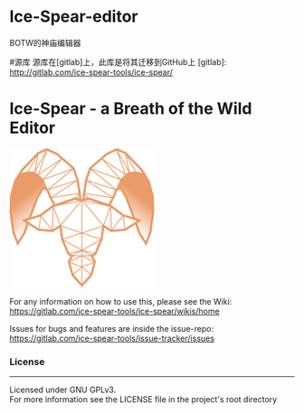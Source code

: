 # Ice-Spear-editor
BOTW的神庙编辑器

#源库
源库在[gitlab]上，此库是将其迁移到GitHub上
[gitlab]: http://gitlab.com/ice-spear-tools/ice-spear/

#  Ice-Spear - a Breath of the Wild Editor
![alt Ice-Spear](assets/icons/icon_256_thin.png)

For any information on how to use this, please see the Wiki: <br/>
https://gitlab.com/ice-spear-tools/ice-spear/wikis/home

Issues for bugs and features are inside the issue-repo: <br/>
https://gitlab.com/ice-spear-tools/issue-tracker/issues



### License
___
Licensed under GNU GPLv3.  
For more information see the LICENSE file in the project's root directory